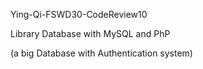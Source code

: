 Ying-Qi-FSWD30-CodeReview10

Library Database with MySQL and PhP 

(a big Database with Authentication system)


